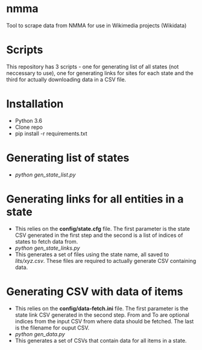 # nmma
Tool to scrape data from NMMA for use in Wikimedia projects (Wikidata)

# Scripts
This repository has 3 scripts - one for generating list of all states (not neccessary to use), one for generating links for sites for each state and the third for actually downloading data in a CSV file.

# Installation
- Python 3.6
- Clone repo
- pip install -r requirements.txt 

# Generating list of states

- *python gen_state_list.py <optional filename>*

# Generating links for all entities in a state

- This relies on the **config/state.cfg** file. The first parameter is the state CSV generated in the first step and the second is a list of indices of states to fetch data from.
- *python gen_state_links.py*
- This generates a set of files using the state name, all saved to *lits/xyz.csv*. These files are required to actually generate CSV containing data.

# Generating CSV with data of items

- This relies on the **config/data-fetch.ini** file. The first parameter is the state link CSV generated in the second step. From and To are optional indices from the input CSV from where data should be fetched. The last is the filename for ouput CSV.
- *python gen_data.py*
- This generates a set of CSVs that contain data for all items in a state.
